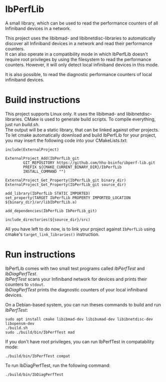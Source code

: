# IbPerfLib

A small library, which can be used to read the performance counters of all Infiniband devices in a network.

This project uses the libibmad- and libibnetdisc-libraries to automatically discover all Infiniband devices in a
network and read their performance counters.  
It can also operate in a compatibility mode in which IbPerfLib doesn't require root privileges by using the filesystem to read the performance counters. However, it will only detect local infiniband devices in this mode.

It is also possible, to read the diagnostic performance counters of local infiniband devices.

# Build instructions

This project supports Linux only. It uses the libibmad- and libibnetdisc-libraries. CMake is used to generate build
scripts. To compile everything, just run *build.sh*.  
The output will be a static  library, that can be linked against other projects.  
To let cmake automatically download and build IbPerfLib for your project, you may insert the following code into your CMakeLists.txt:

```
include(ExternalProject)

ExternalProject_Add(IbPerfLib_git
        GIT_REPOSITORY https://github.com/hhu-bsinfo/ibperf-lib.git
        PREFIX ${CMAKE_CURRENT_BINARY_DIR}/IbPerfLib
        INSTALL_COMMAND "")

ExternalProject_Get_Property(IbPerfLib_git binary_dir)
ExternalProject_Get_Property(IbPerfLib_git source_dir)

add_library(IbPerfLib STATIC IMPORTED)
set_property(TARGET IbPerfLib PROPERTY IMPORTED_LOCATION ${binary_dir}/ar/libIbPerfLib.a)

add_dependencies(IbPerfLib IbPerfLib_git)

include_directories(${source_dir}/src)

```

All you have left to do now, is to link your project against `IbPerfLib` using cmake's `target_link_libraries()` instruction.


# Run instructions

IbPerfLib comes with two small test programs called *IbPerfTest* and *IbDiagPerfTest*.  
*IbPerfTest* scans your Infiniband network for devices and prints their counters to `stdout`.  
*IbDiagPerfTest* prints the diagnostic counters of your local infiniband devices.

On a Debian-based system, you can run theses commands to build and run *IbPerfTest*:

```
sudo apt install cmake libibmad-dev libibumad-dev libibnetdisc-dev libopensm-dev
./build.sh
sudo ./build/bin/IbPerfTest mad
```

If you don't have root privileges, you can run IbPerfTest in compatability mode:

```
./build/bin/IbPerfTest compat
```

To run IbDiagPerfTest, run the following command:

```
./build/bin/IbDiagPerfTest
```
